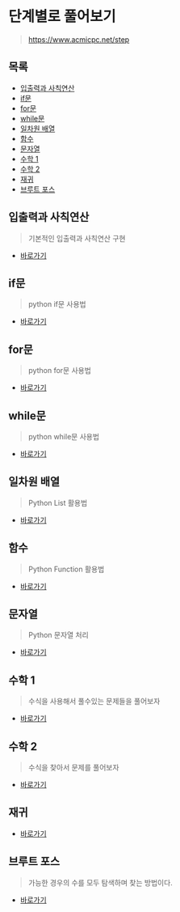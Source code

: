 # 단계별로 풀어보기

> https://www.acmicpc.net/step

## 목록

* [입출력과 사칙연산](#입출력과-사칙연산)
* [if문](#if문)
* [for문](#for문)
* [while문](#while문)
* [일차원 배열](#일차원-배열)
* [함수](#함수)
* [문자열](#문자열)
* [수학 1](#수학-1)
* [수학 2](#수학-2)
* [재귀](#재귀)
* [브루트 포스](#브루트-포스)



## 입출력과 사칙연산

> 기본적인 입출력과 사칙연산 구현

* [바로가기](./inputOutput)

## if문

> python if문 사용법

* [바로가기](./if)

## for문

> python for문 사용법

* [바로가기](./for)

## while문

> python while문 사용법

* [바로가기](./while)

## 일차원 배열

> Python List 활용법

* [바로가기](./1DArray)

## 함수

> Python Function 활용법

* [바로가기](./function)

## 문자열

> Python 문자열 처리

* [바로가기](./string)

## 수학 1

> 수식을 사용해서 풀수있는 문제들을 풀어보자

* [바로가기](./math_1)

## 수학 2

> 수식을 찾아서 문제를 풀어보자

* [바로가기](./math_2)

## 재귀

* [바로가기](./recursion)

## 브루트 포스

> 가능한 경우의 수를 모두 탐색하며 찾는 방법이다.

* [바로가기](./bruteforce)